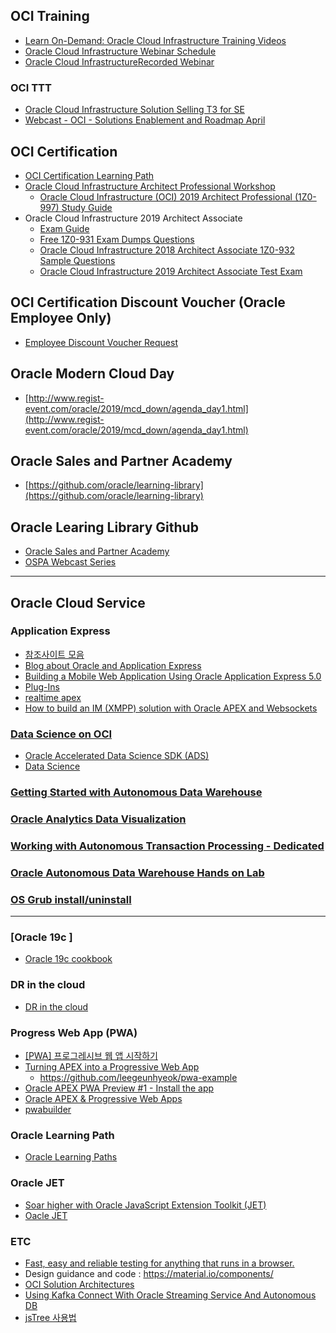 ## OCI  Training
* [Learn On-Demand: Oracle Cloud Infrastructure Training Videos](https://www.oracle.com/cloud/iaas/training/)
* [Oracle Cloud Infrastructure Webinar Schedule](https://www.oracle.com/cloud/iaas/training/register-for-training.html)
* [Oracle Cloud InfrastructureRecorded Webinar ](https://objectstorage.us-ashburn-1.oraclecloud.com/n/ociobtnas/b/webinars/o/webinars-dynamic.html)
### OCI TTT
* [Oracle Cloud Infrastructure Solution Selling T3 for SE](https://osan.netexam.com/#:ct32524)
* [Webcast - OCI - Solutions Enablement and Roadmap April](https://osan.netexam.com/#:ct31995)
## OCI  Certification
* [OCI  Certification Learning Path](https://learn.oracle.com/ols/home/oracle-cloud-infrastructure/35644#filtersGroup1=&filtersGroup2=.f1461&filtersGroup3=&filtersGroup4=&filtersGroup5=&filtersSearch=)
* [Oracle Cloud Infrastructure Architect Professional Workshop](https://learn.oracle.com/ols/module/oracle-cloud-infrastructure-architect-professional-workshop/35644/60999)
  * [Oracle Cloud Infrastructure (OCI) 2019 Architect Professional (1Z0-997)
Study Guide](https://github.com/hiwylee/hiwylee.github.io/blob/master/1z0-997.md)
* Oracle Cloud Infrastructure 2019 Architect Associate
  * [Exam Guide](https://www.oracle.com/cloud/iaas/training/certification.html)
  * [Free 1Z0-931 Exam Dumps Questions](https://www.dumpsbase.com/freedumps/oracle-autonomous-database-cloud-2019-specialist-1z0-931-dumps-questions.html)
  * [Oracle Cloud Infrastructure 2018 Architect Associate 1Z0-932 Sample Questions ](https://www.dumpsbase.com/freedumps/oracle-cloud-infrastructure-2018-architect-associate-1z0-932-sample-questions.html)
  * [Oracle Cloud Infrastructure 2019 Architect Associate Test Exam](http://oukc.oracle.com/public/redir.html?type=player&offid=2453405669)

## OCI Certification Discount Voucher (Oracle Employee Only)
* [Employee Discount Voucher Request](https://ougbsapex.us.oracle.com/pls/ougbsapex/f?p=144:1:0::NO:1::)

## Oracle Modern Cloud Day
* [http://www.regist-event.com/oracle/2019/mcd_down/agenda_day1.html](http://www.regist-event.com/oracle/2019/mcd_down/agenda_day1.html)

## Oracle Sales and Partner Academy
* [https://github.com/oracle/learning-library](https://github.com/oracle/learning-library)

## Oracle Learing Library Github
* [Oracle Sales and Partner Academy](https://oradocs-corp.sites.us2.oraclecloud.com/authsite/osan-ospa/)
* [OSPA Webcast Series](https://oradocs-corp.sites.us2.oraclecloud.com/authsite/webcast-osan-ospa/)
---
## Oracle Cloud Service 

### Application Express
* [참조사이트 모음](APEX.md)
* [Blog about Oracle and Application Express](https://dickdral.blogspot.com/2019/07/creating-mobile-app-with-apex-part-1.html)
* [Building a Mobile Web Application Using Oracle Application Express 5.0](https://www.oracle.com/webfolder/technetwork/tutorials/obe/db/apex/r50/CreMobileApp_apex50EA/CreMobileApp_apex50EA.html)
* [Plug-Ins](https://apex.world/ords/f?p=100:700)
* [realtime apex](https://www.doag.org/formes/pubfiles/4185876/2012-K-DEV-Johannes_Mangold-Realtime_Web_Anwendungen_mit_APEX-Praesentation.pdf)
* [How to build an IM (XMPP) solution with Oracle APEX and Websockets](https://technology.amis.nl/2012/10/01/how-to-build-an-im-xmpp-solution-with-oracle-apex-and-websockets/)

### [Data Science on OCI](https://docs.cloud.oracle.com/en-us/iaas/data-science/ds-using/data-science.htm)
* [Oracle Accelerated Data Science SDK (ADS)](https://docs.cloud.oracle.com/en-us/iaas/tools/ads-sdk/1.0.0/index.html#oracle-accelerated-data-science-sdk-ads) 
* [Data Science](https://docs.cloud.oracle.com/en-us/iaas/data-science/ds-using/data-science.htm)
### [Getting Started with Autonomous Data Warehouse](https://github.com/oracle/learning-library/tree/master/data-management-library/autonomous-database/autonomous-data-warehouse/journey4-adwc)

### [Oracle Analytics Data Visualization](https://github.com/oracle/learning-library/blob/master/ospa-library/analytics/analytics_labguide.md)

### [Working with Autonomous Transaction Processing - Dedicated](https://labmaterial.github.io/atpd-dev/?page=README.md)
### [Oracle Autonomous Data Warehouse Hands on Lab](https://github.com/hiwylee/ADW_HOL_TRAINING/blob/master/README.md)

### [OS Grub install/uninstall](OS.md)
---
### [Oracle 19c ]
* [Oracle 19c cookbook](https://github.com/oracle19c-cookbook)
### DR in the cloud 
* [DR in the cloud](https://otube.oracle.com/media/0_y5g23fc7)
### Progress Web App (PWA)
* [[PWA] 프로그레시브 웹 앱 시작하기 ](https://geundung.dev/85)
* [Turning APEX into a Progressive Web App](https://www.youtube.com/watch?v=JALCkILUPJw&t=667s)
   * https://github.com/leegeunhyeok/pwa-example
* [Oracle APEX PWA Preview #1 - Install the app](https://www.youtube.com/watch?v=nvN6a0_LTPU)
* [Oracle APEX & Progressive Web Apps](https://www.youtube.com/watch?v=nvN6a0_LTPU&pbjreload=10)
* [pwabuilder](https://www.pwabuilder.com/)

### Oracle Learning Path
* [Oracle Learning Paths](https://apexapps.oracle.com/pls/apex/f?p=44785:49:15614500691145::NO:::)
### Oracle JET
* [Soar higher with Oracle JavaScript Extension Toolkit (JET)](https://apexapps.oracle.com/pls/apex/f?p=44785:50:0::::P50_EVENT_ID,P50_COURSE_ID:5814,205)
* [Oacle JET](https://www.oracle.com/webfolder/technetwork/jet/index.html)

### ETC
* [Fast, easy and reliable testing for anything that runs in a browser.](https://www.cypress.io/)
* Design guidance and code : https://material.io/components/
* [OCI Solution Architectures](https://docs.oracle.com/en/solutions/index.html?type=reference-architectures&page=0&is=true&sort=0)
* [Using Kafka Connect With Oracle Streaming Service And Autonomous DB](https://blogs.oracle.com/developers/using-kafka-connect-with-oracle-streaming-service-and-autonomous-db)
* [jsTree 사용법](https://mkil.tistory.com/436?category=541779)
